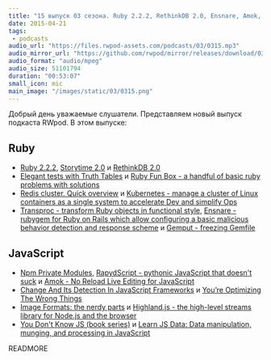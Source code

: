 ```yaml
---
title: "15 выпуск 03 сезона. Ruby 2.2.2, RethinkDB 2.0, Ensnare, Amok, Image Formats: the nerdy parts, You Don't Know JS и прочее"
date: 2015-04-21
tags:
 - podcasts
audio_url: "https://files.rwpod-assets.com/podcasts/03/0315.mp3"
audio_mirror_url: "https://github.com/rwpod/mirror/releases/download/03.15/0315.mp3"
audio_format: "audio/mpeg"
audio_size: 51101794
duration: "00:53:07"
small_icon: mic
main_image: "/images/static/03/0315.png"
---
```


Добрый день уважаемые слушатели. Представляем новый выпуск подкаста RWpod. В этом выпуске:

## Ruby

 - [Ruby 2.2.2](https://www.ruby-lang.org/en/news/2015/04/13/ruby-2-2-2-released/), [Storytime 2.0](http://www.flyoverworks.com/posts/storytime-2-0-a-combined-rails-cms-blog-admin-engine) и [RethinkDB 2.0](http://rethinkdb.com/blog/2.0-release/)
 - [Elegant tests with Truth Tables](http://brewhouse.io/blog/2015/04/13/elegant-tests-with-truth-tables.html) и [Ruby Fun Box - a handful of basic ruby problems with solutions](http://rubyfunbox.com/)
 - [Redis cluster. Quick overview](http://ilyabylich.svbtle.com/redis-cluster-quick-overview) и [Kubernetes - manage a cluster of Linux containers as a single system to accelerate Dev and simplify Ops](http://kubernetes.io/)
 - [Transproc - transform Ruby objects in functional style](http://solnic.github.io/transproc/), [Ensnare - rubygem for Ruby on Rails which allow configuring a basic malicious behavior detection and response scheme](https://github.com/ahoernecke/ensnare) и [Gemput - freezing Gemfile](https://github.com/stompesi/gemput)

## JavaScript

 - [Npm Private Modules](https://www.npmjs.com/private-modules),  [RapydScript - pythonic JavaScript that doesn't suck](http://www.rapydscript.com/) и [Amok - No Reload Live Editing for JavaScript](http://amokjs.com/)
 - [Change And Its Detection In JavaScript Frameworks](http://teropa.info/blog/2015/03/02/change-and-its-detection-in-javascript-frameworks.html) и [You’re Optimizing The Wrong Things](http://ericleads.com/2013/04/youre-optimizing-the-wrong-things/)
 - [Image Formats: the nerdy parts](https://speakerdeck.com/lara/image-formats-the-nerdy-parts) и [Highland.js - the high-level streams library for Node.js and the browser](http://highlandjs.org/)
 - [You Don't Know JS (book series)](https://github.com/getify/You-Dont-Know-JS) и [Learn JS Data: Data manipulation, munging, and processing in JavaScript](http://learnjsdata.com/)

READMORE


